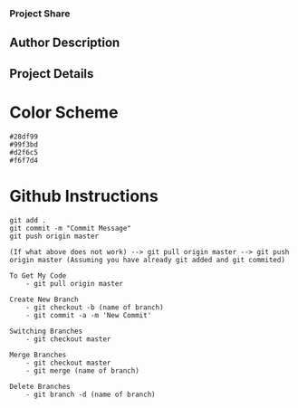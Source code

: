 ### Project Share

## Author Description

## Project Details

# Color Scheme
    #28df99
    #99f3bd
    #d2f6c5
    #f6f7d4

# Github Instructions
    git add .
    git commit -m "Commit Message"
    git push origin master

    (If what above does not work) --> git pull origin master --> git push origin master (Assuming you have already git added and git commited)

    To Get My Code
        - git pull origin master

    Create New Branch
        - git checkout -b (name of branch)
        - git commit -a -m 'New Commit'
    
    Switching Branches
        - git checkout master

    Merge Branches
        - git checkout master
        - git merge (name of branch)
 
    Delete Branches
        - git branch -d (name of branch)
